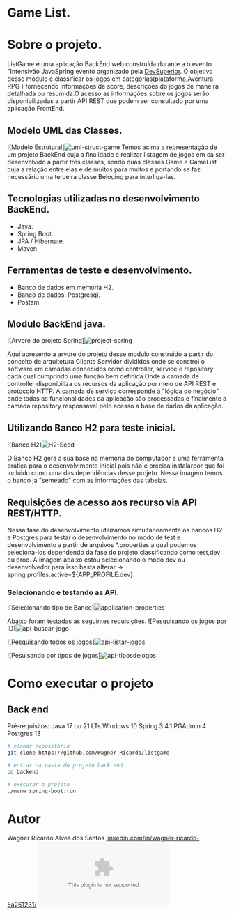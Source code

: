 # Game List.

# Sobre o projeto.

ListGame é uma aplicação BackEnd web  construída durante a o evento "Intensivão JavaSpring evento organizado pela [DevSuperior](https://devsuperior.com "Site da DevSuperior"). O objetivo desse modulo é classificar os jogos em categorias(plataforma,Aventura RPG ) fornecendo informações de score, descrições do jogos de maneira detalhada ou resumida.O acesso as informações sobre os jogos serão disponibilizadas a partir API REST que podem ser consultado por uma aplicação FrontEnd.

## Modelo UML das Classes.
![Modelo Estrutural]![uml-struct-game](https://github.com/user-attachments/assets/cfdd038c-ced0-4023-8782-eb95c530c5ac)
Temos acima a representação de um projeto BackEnd cuja a finalidade e realizar listagem de jogos em ca ser desenvolvido a partir três classes,  sendo duas classes Game e GameList cuja a relação entre elas é de muitos para muitos e portando se faz necessário uma terceira classe Beloging para interliga-las.  

## Tecnologias utilizadas no desenvolvimento BackEnd.
- Java.
- Spring Boot.
- JPA / Hibernate.
- Maven.

## Ferramentas de teste e desenvolvimento.
- Banco de dados em memoria H2.
- Banco de dados: Postgresql.
- Postam.

## Modulo BackEnd java.
![Arvore do projeto Spring]![project-spring](https://github.com/user-attachments/assets/896a7191-25ed-468b-b993-503b95930bfc)

Aqui apresento a arvore do projeto desse modulo construido a partir do conceito de arquitetura Cliente Servidor divididos onde se constroi o software em camadas conhecidos como controller, service e repository cada qual cumprindo uma função bem definida.Onde a camada de controller disponibiliza os recursos da aplicação por meio de API REST e protocolo HTTP.
A camada de serviço corresponde á "lógica do negócio" onde todas as funcionalidades da aplicação são processadas e finalmente a camada repository responsavel pelo acesso a base de dados da aplicação.

## Utilizando Banco H2 para teste inicial.
![Banco H2]![H2-Seed](https://github.com/user-attachments/assets/ecec0152-85c0-4f23-a238-c0b5a7c46ca7)

O Banco H2 gera a sua base na memória do computador e uma ferramenta prática para o desenvolvimento inicial pois não é precisa instalarpor que foi incluido como uma das dependências desse projeto. Nessa imagem temos o banco já "semeado" com as informações das tabelas. 

## Requisições de acesso aos recurso via API REST/HTTP. 
Nessa fase do  desenvolvimento utilizamos simultaneamente os bancos H2 e  Postgres para testar o desenvolvimento no modo de test e desenvolvimento a partir de arquivos *.properties a qual podemos seleciona-los dependendo da fase do projeto classificando como test,dev ou prod. A imagem abaixo estou selecionando o modo dev ou desenvolvedor para isso basta alterar -> spring.profiles.active=${APP_PROFILE:dev}.

### Selecionando  e testando as API.

![Selecionando tipo de Banco]![application-properties](https://github.com/user-attachments/assets/d156a22d-2144-4e8d-9c72-700cbe3fcbf8)

Abaixo foram testadas as seguintes requisições.
![Pesquisando os jogos por ID]![api-buscar-jogo](https://github.com/user-attachments/assets/2ddf8c84-e1cc-4781-af5d-2de817399714)


![Pesquisando todos os jogos]![api-listar-jogos](https://github.com/user-attachments/assets/643ee796-e01e-46c1-ac4e-390082e2d247)


![Pesuisando por tipos de jogos]![api-tiposdejogos](https://github.com/user-attachments/assets/6adddcc8-29dc-43f5-806d-81b520521c92)


# Como executar o projeto

## Back end
Pré-requisitos: Java 17 ou 21 LTs
Windows 10
Spring 3.4.1
PGAdmin 4
Postgres 13


```bash
# clonar repositório
git clone https://github.com/Wagner-Ricardo/listgame

# entrar na pasta do projeto back end
cd backend

# executar o projeto
./mvnw spring-boot:run
```

# Autor
Wagner Ricardo Alves dos Santos
[linkedin.com/in/wagner-ricardo-5a261231/](https://www.linkedin.com/in/wagner-ricardo-5a261231)
![email](wricardoeng@gmail.com)
